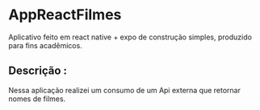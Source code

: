 # AppReactFilmes

  Aplicativo feito em react native + expo de construção simples, produzido para fins acadêmicos.


## Descrição :

  Nessa aplicação realizei um consumo de um Api externa que retornar nomes de filmes.
